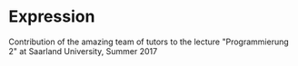 # Expression
Contribution of the amazing team of tutors to the lecture "Programmierung 2" at Saarland University, Summer 2017

